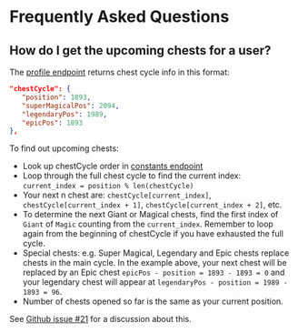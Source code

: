 # Frequently Asked Questions

## How do I get the upcoming chests for a user?

The [profile endpoint](/profile/profile) returns chest cycle info in this format:

```json
"chestCycle": {
   "position": 1893,
   "superMagicalPos": 2094,
   "legendaryPos": 1989,
   "epicPos": 1893
},
```

To find out upcoming chests:

- Look up chestCycle order in [constants endpoint](/info/constants)
- Loop through the full chest cycle to find the current index: `current_index = position % len(chestCycle)`
- Your next n chest are: `chestCycle[current_index]`, `chestCycle[current_index + 1]`, `chestCycle[current_index + 2]`, etc.
- To determine the next Giant or Magical chests, find the first index of `Giant` of `Magic` counting from the `current_index`. Remember to loop again from the beginning of chestCycle if you have exhausted the full cycle.
- Special chests: e.g. Super Magical, Legendary and Epic chests replace chests in the main cycle. In the example above, your next chest will be replaced by an Epic chest `epicPos - position = 1893 - 1893 = 0` and your legendary chest will appear at `legendaryPos - position = 1989 - 1893 = 96`.
- Number of chests opened so far is the same as your current position.

See [Github issue #21](https://github.com/cr-api/cr-api/issues/21) for a discussion about this.
